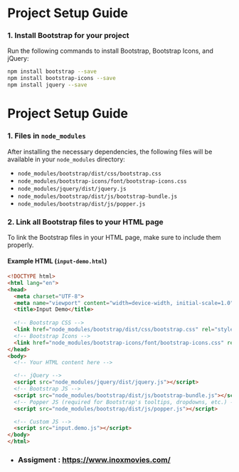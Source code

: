 # Project Setup Guide

### 1. Install Bootstrap for your project

Run the following commands to install Bootstrap, Bootstrap Icons, and jQuery:

```bash
npm install bootstrap --save
npm install bootstrap-icons --save
npm install jquery --save
```

# Project Setup Guide

### 1. Files in `node_modules`

After installing the necessary dependencies, the following files will be available in your `node_modules` directory:

- `node_modules/bootstrap/dist/css/bootstrap.css`
- `node_modules/bootstrap-icons/font/bootstrap-icons.css`
- `node_modules/jquery/dist/jquery.js`
- `node_modules/bootstrap/dist/js/bootstrap-bundle.js`
- `node_modules/bootstrap/dist/js/popper.js`

### 2. Link all Bootstrap files to your HTML page

To link the Bootstrap files in your HTML page, make sure to include them properly.

#### Example HTML (`input-demo.html`)

```html
<!DOCTYPE html>
<html lang="en">
<head>
  <meta charset="UTF-8">
  <meta name="viewport" content="width=device-width, initial-scale=1.0">
  <title>Input Demo</title>
  
  <!-- Bootstrap CSS -->
  <link href="node_modules/bootstrap/dist/css/bootstrap.css" rel="stylesheet">
  <!-- Bootstrap Icons -->
  <link href="node_modules/bootstrap-icons/font/bootstrap-icons.css" rel="stylesheet">
</head>
<body>
  <!-- Your HTML content here -->

  <!-- jQuery -->
  <script src="node_modules/jquery/dist/jquery.js"></script>
  <!-- Bootstrap JS -->
  <script src="node_modules/bootstrap/dist/js/bootstrap-bundle.js"></script>
  <!-- Popper JS (required for Bootstrap's tooltips, dropdowns, etc.) -->
  <script src="node_modules/bootstrap/dist/js/popper.js"></script>

  <!-- Custom JS -->
  <script src="input.demo.js"></script>
</body>
</html>
```

- ### Assigment : https://www.inoxmovies.com/